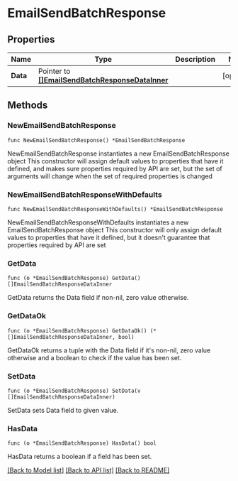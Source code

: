 # EmailSendBatchResponse

## Properties

Name | Type | Description | Notes
------------ | ------------- | ------------- | -------------
**Data** | Pointer to [**[]EmailSendBatchResponseDataInner**](EmailSendBatchResponseDataInner.md) |  | [optional] 

## Methods

### NewEmailSendBatchResponse

`func NewEmailSendBatchResponse() *EmailSendBatchResponse`

NewEmailSendBatchResponse instantiates a new EmailSendBatchResponse object
This constructor will assign default values to properties that have it defined,
and makes sure properties required by API are set, but the set of arguments
will change when the set of required properties is changed

### NewEmailSendBatchResponseWithDefaults

`func NewEmailSendBatchResponseWithDefaults() *EmailSendBatchResponse`

NewEmailSendBatchResponseWithDefaults instantiates a new EmailSendBatchResponse object
This constructor will only assign default values to properties that have it defined,
but it doesn't guarantee that properties required by API are set

### GetData

`func (o *EmailSendBatchResponse) GetData() []EmailSendBatchResponseDataInner`

GetData returns the Data field if non-nil, zero value otherwise.

### GetDataOk

`func (o *EmailSendBatchResponse) GetDataOk() (*[]EmailSendBatchResponseDataInner, bool)`

GetDataOk returns a tuple with the Data field if it's non-nil, zero value otherwise
and a boolean to check if the value has been set.

### SetData

`func (o *EmailSendBatchResponse) SetData(v []EmailSendBatchResponseDataInner)`

SetData sets Data field to given value.

### HasData

`func (o *EmailSendBatchResponse) HasData() bool`

HasData returns a boolean if a field has been set.


[[Back to Model list]](../README.md#documentation-for-models) [[Back to API list]](../README.md#documentation-for-api-endpoints) [[Back to README]](../README.md)


